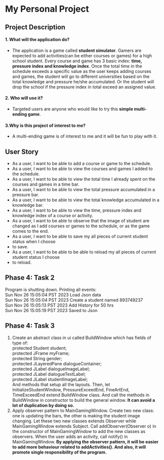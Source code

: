 # My Personal Project

## Project Description
#### 1. What will the application do?
- The application is a game called **student simulator**. 
Gamers are expected to add activities(can be either courses or games) for a high school
student. Every course and game has 3 basic index: **time, pressure index
and knowledge index**. Once the total time in the schedule exceeds a specific value 
as the user keeps adding courses and games, the student will go to different universities
based on the total knowledge and pressure he/she accumulated. Or the student will drop
the school if the pressure index in total exceed an assigned value. 


#### 2. Who will use it?
- Targeted users are anyone who would like to try this **simple multi-ending game**.

#### 3.Why is this project of interest to me?
- A multi-ending game is of interest to me and it will be fun to play with it.

## User Story
- As a user, I want to be able to add a course or game to the schedule.
- As a user, I want to be able to view the courses and games I added 
  to the schedule.
- As a user, I want to be able to view the total time I already spent on 
  the courses and games in a time bar.
- As a user, I want to be able to view the total pressure accumulated in a pressure bar.
- As a user, I want to be able to view the total knowledge accumulated in a knowledge bar.
- As a user, I want to be able to view the time, pressure index and knowledge 
  index of a course or activity.
- As a user, I want to be able to observe that the image of student are changed as I add 
  courses or games to the schedule, or as the game comes to the end.
- As a user, I want to be able to save my all pieces of current student status when I choose 
- to save.
- As a user, I want to be able to be able to reload my all pieces of current student status I choose
- to reload.

## Phase 4: Task 2
Program is shutting down. Printing all events:\
Sun Nov 26 15:05:04 PST 2023 Load Json data\
Sun Nov 26 15:05:04 PST 2023 Create a student named 893749237\
Sun Nov 26 15:05:13 PST 2023 Add History for 50 hrs\
Sun Nov 26 15:05:19 PST 2023 Saved to Json

## Phase 4: Task 3
1. Create an abstract class in ui called BuildWindow which has fields of type of:\
   protected Student student;\
   protected JFrame myFrame;\
   protected String gender;\
   protected JLayeredPane dialogueContainer;\
   protected JLabel dialogueImageLabel;\
   protected JLabel dialogueTextLabel;\
   protected JLabel studentImageLabel;\
And methods that setup all the layouts. Then, let InitializeStudentWindow, 
PressureExceedEnd, FineArtEnd, TimeExceedEnd extend BuildWindow class. And call
the methods in BuildWindow in constructor to build the general window. **It can avoid 
a lot of duplication by doing so.**
2. Apply observer pattern to MainGamingWindow. Create two new class: one is 
updating the bars, the other is making the student image changing. Let
these two new classes extends Observer while MainGamingWindow extends Subject.
Call addObserver(Observer o) in the constructor of MainGamingWindow to add the 
new classes as observers. When the user adds an activity, call notify() in MainGamingWindow.
**By applying the observer pattern, it will be easier to add more behaviour related to addActivities().
And also, it will promote single responsibility of the program.**